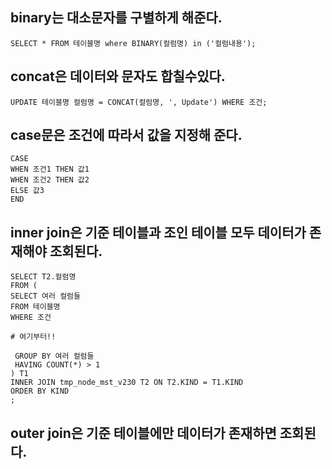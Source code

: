 ## binary는 대소문자를 구별하게 해준다.
```
SELECT * FROM 테이블명 where BINARY(컬럼명) in ('컬럼내용');
```

## concat은 데이터와 문자도 합칠수있다.
```
UPDATE 테이블명 컬럼명 = CONCAT(컬럼명, ', Update') WHERE 조건;
```

## case문은 조건에 따라서 값을 지정해 준다.
```
CASE
WHEN 조건1 THEN 값1 
WHEN 조건2 THEN 값2 
ELSE 값3
END
```
## inner join은 기준 테이블과 조인 테이블 모두 데이터가 존재해야 조회된다.
```
SELECT T2.컬럼명
FROM (
SELECT 여러 컬럼들
FROM 테이블명
WHERE 조건

# 여기부터!!

 GROUP BY 여러 컬럼들
 HAVING COUNT(*) > 1
) T1
INNER JOIN tmp_node_mst_v230 T2 ON T2.KIND = T1.KIND
ORDER BY KIND
;
```
## outer join은 기준 테이블에만 데이터가 존재하면 조회된다.
